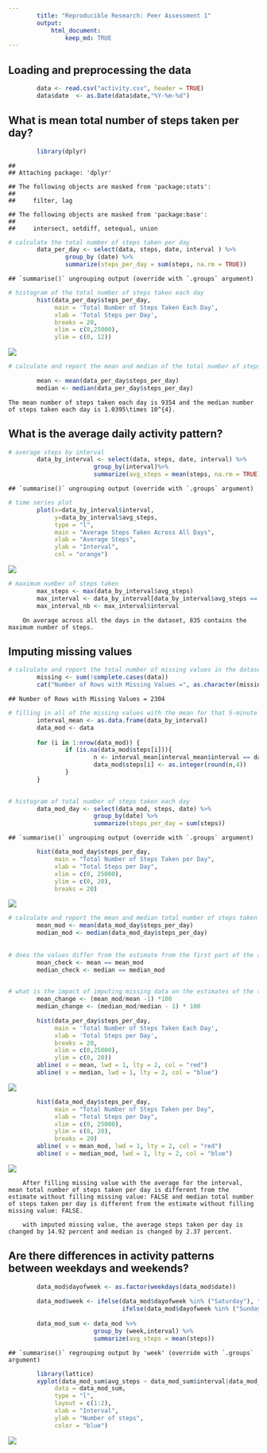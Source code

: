 ```yaml
---
        title: "Reproducible Research: Peer Assessment 1"
        output:
            html_document:
                keep_md: TRUE
---
```





## Loading and preprocessing the data

```r
        data <- read.csv("activity.csv", header = TRUE)
        data$date  <- as.Date(data$date,"%Y-%m-%d")
```



## What is mean total number of steps taken per day?

```r
        library(dplyr)
```

```
## 
## Attaching package: 'dplyr'
```

```
## The following objects are masked from 'package:stats':
## 
##     filter, lag
```

```
## The following objects are masked from 'package:base':
## 
##     intersect, setdiff, setequal, union
```

```r
# calculate the total number of steps taken per day
        data_per_day <- select(data, steps, date, interval ) %>% 
                group_by (date) %>% 
                summarize(steps_per_day = sum(steps, na.rm = TRUE))
```

```
## `summarise()` ungrouping output (override with `.groups` argument)
```

```r
# histogram of the total number of steps taken each day 
        hist(data_per_day$steps_per_day, 
             main = 'Total Number of Steps Taken Each Day', 
             xlab = 'Total Steps per Day',
             breaks = 20,
             xlim = c(0,25000),
             ylim = c(0, 12))
```

![](figures/unnamed-chunk-2-1.png)<!-- -->

```r
# calculate and report the mean and median of the total number of steps taken per day 

        mean <- mean(data_per_day$steps_per_day)
        median <- median(data_per_day$steps_per_day)
```
    
    The mean number of steps taken each day is 9354 and the median number of steps taken each day is 1.0395\times 10^{4}.    
        
        
## What is the average daily activity pattern?


```r
# average steps by interval 
        data_by_interval <- select(data, steps, date, interval) %>%
                        group_by(interval)%>% 
                        summarize(avg_steps = mean(steps, na.rm = TRUE))
```

```
## `summarise()` ungrouping output (override with `.groups` argument)
```

```r
# time series plot      
        plot(x=data_by_interval$interval, 
             y=data_by_interval$avg_steps, 
             type = "l",
             main = "Average Steps Taken Across All Days", 
             xlab = "Average Steps", 
             ylab = "Interval", 
             col = "orange")
```

![](figures/unnamed-chunk-3-1.png)<!-- -->

```r
# maximum number of steps taken 
        max_steps <- max(data_by_interval$avg_steps)
        max_interval <- data_by_interval[data_by_interval$avg_steps == max_steps,]
        max_interval_nb <- max_interval$interval
```

        On average across all the days in the dataset, 835 contains the maximum number of steps. 
        
        
## Imputing missing values


```r
# calculate and report the total number of missing values in the dataset
        missing <- sum(!complete.cases(data))
        cat("Number of Rows with Missing Values =", as.character(missing))
```

```
## Number of Rows with Missing Values = 2304
```

```r
# filling in all of the missing values with the mean for that 5-minute interval 
        interval_mean <- as.data.frame(data_by_interval)
        data_mod <- data
        
        for (i in 1:nrow(data_mod)) {
                if (is.na(data_mod$steps[i])){
                        n <- interval_mean[interval_mean$interval == data_mod$interval[i], "avg_steps"]
                        data_mod$steps[i] <- as.integer(round(n,4))
                }
        }

        
# histogram of total number of steps taken each day 
        data_mod_day <- select(data_mod, steps, date) %>% 
                        group_by(date) %>% 
                        summarize(steps_per_day = sum(steps))
```

```
## `summarise()` ungrouping output (override with `.groups` argument)
```

```r
        hist(data_mod_day$steps_per_day, 
             main = "Total Number of Steps Taken per Day",
             xlab = "Total Steps per Day", 
             xlim = c(0, 25000), 
             ylim = c(0, 20), 
             breaks = 20)
```

![](figures/unnamed-chunk-4-1.png)<!-- -->

```r
# calculate and report the mean and median total number of steps taken per day
        mean_mod <- mean(data_mod_day$steps_per_day)
        median_mod <- median(data_mod_day$steps_per_day)
        
        
# does the values differ from the estimate from the first part of the assignment 
        mean_check <- mean == mean_mod
        median_check <- median == median_mod

        
# what is the impact of imputing missing data on the estimates of the total daily number of steps 
        mean_change <- (mean_mod/mean -1) *100 
        median_change <- (median_mod/median - 1) * 100

        hist(data_per_day$steps_per_day, 
             main = 'Total Number of Steps Taken Each Day', 
             xlab = 'Total Steps per Day',
             breaks = 20,
             xlim = c(0,25000),
             ylim = c(0, 20))
        abline( v = mean, lwd = 1, lty = 2, col = "red")
        abline( v = median, lwd = 1, lty = 2, col = "blue")
```

![](figures/unnamed-chunk-4-2.png)<!-- -->

```r
        hist(data_mod_day$steps_per_day, 
             main = "Total Number of Steps Taken per Day",
             xlab = "Total Steps per Day", 
             xlim = c(0, 25000), 
             ylim = c(0, 20), 
             breaks = 20)
        abline( v = mean_mod, lwd = 1, lty = 2, col = "red")
        abline( v = median_mod, lwd = 1, lty = 2, col = "blue")
```

![](figures/unnamed-chunk-4-3.png)<!-- -->
        
        After filling missing value with the average for the interval, mean total number of steps taken per day is different from the estimate without filling missing value: FALSE and median total number of steps taken per day is different from the estimate without filling missing value: FALSE. 
        
        with imputed missing value, the average steps taken per day is changed by 14.92 percent and median is changed by 2.37 percent.
        
 
 
## Are there differences in activity patterns between weekdays and weekends?


```r
        data_mod$dayofweek <- as.factor(weekdays(data_mod$date))
        
        data_mod$week <- ifelse(data_mod$dayofweek %in% ("Saturday"), "Weekend", 
                                ifelse(data_mod$dayofweek %in% ("Sunday"), "Weekend", "Weekdays"))
        
        data_mod_sum <- data_mod %>% 
                        group_by (week,interval) %>% 
                        summarize(avg_steps = mean(steps))
```

```
## `summarise()` regrouping output by 'week' (override with `.groups` argument)
```

```r
        library(lattice)
        xyplot(data_mod_sum$avg_steps ~ data_mod_sum$interval|data_mod_sum$week,
             data = data_mod_sum,
             type = "l", 
             layout = c(1:2),
             xlab = "Interval", 
             ylab = "Number of steps", 
             color = "blue")
```

![](figures/unnamed-chunk-5-1.png)<!-- -->





























